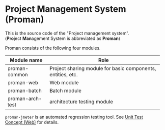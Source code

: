# Project Management System (Proman)

This is the source code of the "Project management system".  
(**Pro**ject **Man**agement System is abbreviated as **Proman**)

Proman consists of the following four modules.

| Module name      | Role                                                        |
|------------------|-------------------------------------------------------------|
| proman-common    | Project sharing module for basic components, entities, etc. |
| proman-web       | Web module                                                  |
| proman-batch     | Batch module                                                |
| proman-arch-test | architecture testing module                                 |

`proman-jmeter` is an automated regression testing tool. See [Unit Test Concept (Web)](../../Sample_Project_Development_Guide/PGUT_Phase/ut/Unit_test_concept_(Web).md) for details.
